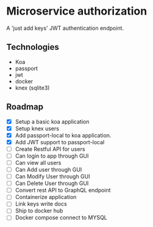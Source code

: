 # Microservice authorization
A 'just add keys' JWT authentication endpoint.

## Technologies
- Koa
- passport
- jwt
- docker
- knex (sqlite3)

## Roadmap
- [x] Setup a basic koa application
- [x] Setup knex users 
- [x] Add passport-local to koa application.
- [x] Add JWT support to passport-local
- [ ] Create Restful API for users
- [ ] Can login to app through GUI
- [ ] Can view all users
- [ ] Can Add user through GUI
- [ ] Can Modify User through GUI
- [ ] Can Delete User through GUI
- [ ] Convert rest API to GraphQL endpoint
- [ ] Containerize application
- [ ] Link keys write docs
- [ ] Ship to docker hub
- [ ] Docker compose connect to MYSQL
